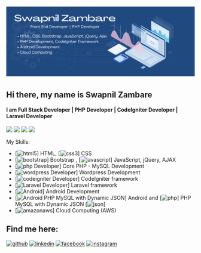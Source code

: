 
![I am Front End Developer | PHP Developer | CodeIgniter](https://github.com/theSwapnilZambare/theswapnilzambare/blob/main/img/header.png)



##   Hi there, my name is Swapnil Zambare

#### I am Full Stack Developer | PHP Developer | CodeIgniter Developer | Laravel Developer


<p align="left">
<!-- <a href="https://theswapnilzambare.github.io/" target="_blank" ><img src="https://img.shields.io/badge/-Website-3423A6?style=flat&logo=Google-Chrome&logoColor=white"/></a> -->
<a href="https://linkedin.com/in/theswapnilzambare" target="_blank" ><img src="https://img.shields.io/badge/-LinkedIn-0077B5?style=flat&logo=Linkedin&logoColor=white"/></a>
<a href="mailto:swapnil.zambare2@gmail.com" target="_blank" ><img src="https://img.shields.io/badge/-Gmail-D14836?style=flat&logo=Gmail&logoColor=white"/></a>
<a href="https://instagram.com/theswapnilzambare" target="_blank" ><img src="https://img.shields.io/badge/-Instagram_-E4405F?style=flat&logo=Instagram&logoColor=white"/></a>
<a href="https://twitter.com/swapnilzambare7" target="_blank" ><img src="https://img.shields.io/badge/-Twitter_-blue?style=flat&logo=Twitter&logoColor=white"/></a>
</a>
</p>


My Skills:
- [<img src='https://cdn.jsdelivr.net/npm/simple-icons@3.0.1/icons/html5.svg' alt='html5' height='10'>] HTML, [<img src='https://cdn.jsdelivr.net/npm/simple-icons@3.0.1/icons/css3.svg' alt='css3' height='10'>] CSS
- [<img src='https://cdn.jsdelivr.net/npm/simple-icons@3.0.1/icons/bootstrap.svg' alt='bootstrap' height='10'>] Bootstrap , [<img src='https://cdn.jsdelivr.net/npm/simple-icons@3.0.1/icons/javascript.svg' alt='javascript' height='10'>] JavaScript, jQuery, AJAX
- [<img src='https://cdn.jsdelivr.net/npm/simple-icons@3.0.1/icons/php.svg' alt='php Developer' height='10'>] Core PHP - MySQL Development
- [<img src='https://cdn.jsdelivr.net/npm/simple-icons@3.0.1/icons/wordpress.svg' alt='wordpress Developer' height='10'>] Wordpress Development
- [<img src='https://cdn.jsdelivr.net/npm/simple-icons@3.0.1/icons/codeigniter.svg' alt='codeigniter Developer' height='10'>] CodeIgniter framework
- [<img src='https://cdn.jsdelivr.net/npm/simple-icons@3.0.1/icons/laravel.svg' alt='Laravel Developer' height='10'>] Laravel framework
- [<img src='https://cdn.jsdelivr.net/npm/simple-icons@3.0.1/icons/android.svg' alt='Android' height='10'>] Android Development
- [<img src='https://cdn.jsdelivr.net/npm/simple-icons@3.0.1/icons/android.svg' alt='Android PHP MySQL with Dynamic JSON' height='10'>] Android and [<img src='https://cdn.jsdelivr.net/npm/simple-icons@3.0.1/icons/php.svg' alt='php' height='10'>] PHP MySQL with Dynamic JSON [<img src='https://cdn.jsdelivr.net/npm/simple-icons@3.0.1/icons/json.svg' alt='json' height='10'>]
- [<img src='https://cdn.jsdelivr.net/npm/simple-icons@3.0.1/icons/amazonaws.svg' alt='amazonaws' height='10'>] Cloud Computing (AWS)




## Find me here:

[<img src='https://cdn.jsdelivr.net/npm/simple-icons@3.0.1/icons/github.svg' alt='github' height='40'>](https://github.com/theswapnilzambare)    [<img src='https://cdn.jsdelivr.net/npm/simple-icons@3.0.1/icons/linkedin.svg' alt='linkedin' height='40'>](https://www.linkedin.com/in/theswapnilzambare/)    [<img src='https://cdn.jsdelivr.net/npm/simple-icons@3.0.1/icons/facebook.svg' alt='facebook' height='40'>](https://www.facebook.com/theswapnilzambare)    [<img src='https://cdn.jsdelivr.net/npm/simple-icons@3.0.1/icons/instagram.svg' alt='instagram' height='40'>](https://www.instagram.com/theswapnilzambare/)  

<!-- [![Top Langs](https://github-readme-stats.vercel.app/api/top-langs/?username=theswapnilzambare)](https://github.com/anuraghazra/github-readme-stats)   -->

<!-- ![GitHub stats](https://github-readme-stats.vercel.app/api?username=theswapnilzambare&show_icons=true)   -->

<!-- ![Profile views](https://gpvc.arturio.dev/theswapnilzambare)     -->



<!-- <p align='left'><img src='https://visitor-badge.laobi.icu/badge?page_id=theSwapnilZambare'></p> -->

